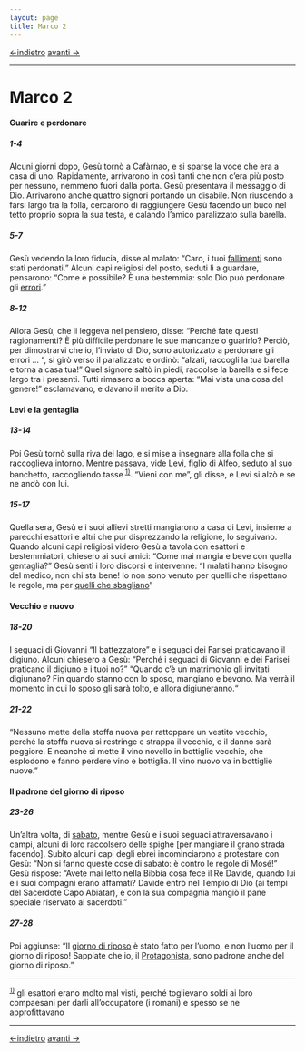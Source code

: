 ```yaml
---
layout: page
title: Marco 2
---
```


[<-indietro](Mc01.html) [avanti ->](Mc03.html)
 
 ------------------------------------------------------------------------

Marco 2
=======

#### Guarire e perdonare

##### 1-4

Alcuni giorni dopo, Gesù tornò a Cafàrnao, e si sparse la voce che era a casa di uno. Rapidamente, arrivarono in così tanti che non c’era più posto per nessuno, nemmeno fuori dalla porta. Gesù presentava il messaggio di Dio. Arrivarono anche quattro signori portando un disabile. Non riuscendo a farsi largo tra la folla, cercarono di raggiungere Gesù facendo un buco nel tetto proprio sopra la sua testa, e calando l’amico paralizzato sulla barella.

##### 5-7

Gesù vedendo la loro fiducia, disse al malato: “Caro, i tuoi <a href="http://www.pachialu.it/doku/doku.php?id=glossario#peccato" class="wikilink1" title="glossario">fallimenti</a> sono stati perdonati.” Alcuni capi religiosi del posto, seduti lì a guardare, pensarono: “Come è possibile? È una bestemmia: solo Dio può perdonare gli <a href="http://www.pachialu.it/doku/doku.php?id=glossario#peccato" class="wikilink1" title="glossario">errori</a>.”

##### 8-12

Allora Gesù, che li leggeva nel pensiero, disse: “Perché fate questi ragionamenti? È più difficile perdonare le sue mancanze o guarirlo? Perciò, per dimostrarvi che io, l’inviato di Dio, sono autorizzato a perdonare gli errori … “, si girò verso il paralizzato e ordinò: “alzati, raccogli la tua barella e torna a casa tua!” Quel signore saltò in piedi, raccolse la barella e si fece largo tra i presenti. Tutti rimasero a bocca aperta: “Mai vista una cosa del genere!” esclamavano, e davano il merito a Dio.

#### Levi e la gentaglia

##### 13-14

Poi Gesù tornò sulla riva del lago, e si mise a insegnare alla folla che si raccoglieva intorno. Mentre passava, vide Levi, figlio di Alfeo, seduto al suo banchetto, raccogliendo tasse<sup>
<a href="#fn__1" id="fnt__1" class="fn_top">1)</a></sup>. “Vieni con me”, gli disse, e Levi si alzò e se ne andò con lui.

##### 15-17

Quella sera, Gesù e i suoi allievi stretti mangiarono a casa di Levi, insieme a parecchi esattori e altri che pur disprezzando la religione, lo seguivano. Quando alcuni capi religiosi videro Gesù a tavola con esattori e bestemmiatori, chiesero ai suoi amici: “Come mai mangia e beve con quella gentaglia?” Gesù sentì i loro discorsi e intervenne: “I malati hanno bisogno del medico, non chi sta bene! Io non sono venuto per quelli che rispettano le regole, ma per <a href="http://www.pachialu.it/doku/doku.php?id=glossario#peccato" class="wikilink1" title="glossario">quelli che sbagliano</a>”

#### Vecchio e nuovo

##### 18-20

I seguaci di Giovanni “Il battezzatore” e i seguaci dei Farisei praticavano il digiuno. Alcuni chiesero a Gesù: “Perché i seguaci di Giovanni e dei Farisei praticano il digiuno e i tuoi no?” “Quando c’è un matrimonio gli invitati digiunano? Fin quando stanno con lo sposo, mangiano e bevono. Ma verrà il momento in cui lo sposo gli sarà tolto, e allora digiuneranno.“

##### 21-22

“Nessuno mette della stoffa nuova per rattoppare un vestito vecchio, perché la stoffa nuova si restringe e strappa il vecchio, e il danno sarà peggiore. E neanche si mette il vino novello in bottiglie vecchie, che esplodono e fanno perdere vino e bottiglia. Il vino nuovo va in bottiglie nuove.”

#### Il padrone del giorno di riposo

##### 23-26

Un’altra volta, di <a href="http://www.pachialu.it/doku/doku.php?id=glossario#sabato" class="wikilink1" title="glossario">sabato</a>, mentre Gesù e i suoi seguaci attraversavano i campi, alcuni di loro raccolsero delle spighe \[per mangiare il grano strada facendo\]. Subito alcuni capi degli ebrei incominciarono a protestare con Gesù: “Non si fanno queste cose di sabato: è contro le regole di Mosé!” Gesù rispose: “Avete mai letto nella Bibbia cosa fece il Re Davide, quando lui e i suoi compagni erano affamati? Davide entrò nel Tempio di Dio (ai tempi del Sacerdote Capo Abiatar), e con la sua compagnia mangiò il pane speciale riservato ai sacerdoti.”

##### 27-28

Poi aggiunse: “Il <a href="http://www.pachialu.it/doku/doku.php?id=glossario#sabato" class="wikilink1" title="glossario">giorno di riposo</a> è stato fatto per l’uomo, e non l’uomo per il giorno di riposo! Sappiate che io, il <a href="http://www.pachialu.it/doku/doku.php?id=glossario#messia" class="wikilink1" title="glossario">Protagonista</a>, sono padrone anche del giorno di riposo.”

------------------------------------------------------------------------

<sup><a href="#fnt__1" id="fn__1" class="fn_bot">1)</a></sup> gli esattori erano molto mal visti, perché toglievano soldi ai loro compaesani per darli all’occupatore (i romani) e spesso se ne approfittavano

------------------------------------------------------------------------
[<-indietro](Mc01.html) [avanti ->](Mc03.html)


